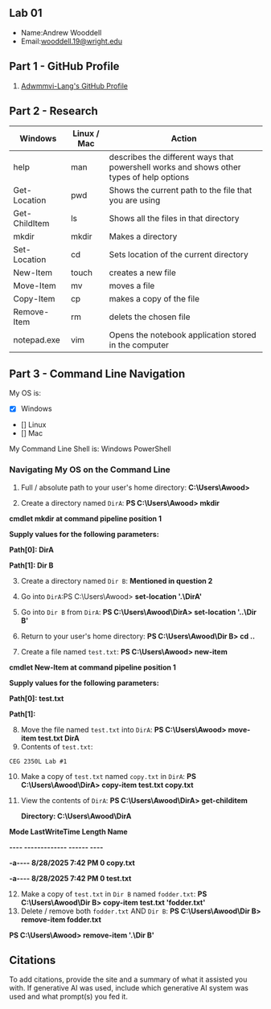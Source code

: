 ## Lab 01

- Name:Andrew Wooddell
- Email:wooddell.19@wright.edu

## Part 1 - GitHub Profile

1. [Adwmmvi-Lang's GitHub Profile](https://github.com/adwmmvi-lang/Adwmmvi-Lang)

## Part 2 - Research

| Windows | Linux / Mac | Action |
| ---     | ---         | ---    |
| help    | man         |    describes the different ways that powershell works and shows other types of help options     |
| Get-Location | pwd    |     Shows the current path to the file that you are using     |
| Get-ChildItem | ls    |     Shows all the files in that directory   |
| mkdir   | mkdir       |     Makes a directory   |
| Set-Location | cd     |     Sets location of the current directory  |
| New-Item | touch      |     creates a new file   |
| Move-Item | mv        |     moves a file    |
| Copy-Item | cp        |     makes a copy of the file    |
| Remove-Item | rm      |     delets the chosen file   |
| notepad.exe | vim     |     Opens the notebook application stored in the computer   |

## Part 3 - Command Line Navigation

My OS is:
- [x] Windows
- [] Linux
- [] Mac

My Command Line Shell is: Windows PowerShell

### Navigating My OS on the Command Line

1. Full / absolute path to your user's home directory: **C:\Users\Awood>**

2. Create a directory named `DirA`:  **PS C:\Users\Awood> mkdir**

**cmdlet mkdir at command pipeline position 1**

**Supply values for the following parameters:**

**Path[0]: DirA**

**Path[1]: Dir B**

3. Create a directory named `Dir B`: **Mentioned in question 2**

4. Go into `DirA`:PS C:\Users\Awood> **set-location '.\DirA\'**

5. Go into `Dir B` from `DirA`: **PS C:\Users\Awood\DirA> set-location '..\Dir B\'**

6. Return to your user's home directory: **PS C:\Users\Awood\Dir B> cd ..**
7. Create a file named `test.txt`: **PS C:\Users\Awood> new-item**

**cmdlet New-Item at command pipeline position 1**

**Supply values for the following parameters:**

**Path[0]: test.txt**

**Path[1]:**

8. Move the file named `test.txt` into `DirA`: **PS C:\Users\Awood> move-item test.txt DirA**
9. Contents of `test.txt`:
```
CEG 2350L Lab #1
```
10. Make a copy of `test.txt` named `copy.txt` in `DirA`: **PS C:\Users\Awood\DirA> copy-item test.txt copy.txt**
11. View the contents of `DirA`: **PS C:\Users\Awood\DirA> get-childitem**


    **Directory: C:\Users\Awood\DirA**


**Mode                 LastWriteTime         Length Name**

**----                 -------------         ------ ----**

**-a----         8/28/2025   7:42 PM              0 copy.txt**

**-a----         8/28/2025   7:42 PM              0 test.txt**

12. Make a copy of `test.txt` in `Dir B` named `fodder.txt`: **PS C:\Users\Awood\Dir B> copy-item test.txt 'fodder.txt'**
13. Delete / remove both `fodder.txt` AND `Dir B`: **PS C:\Users\Awood\Dir B> remove-item fodder.txt**

**PS C:\Users\Awood> remove-item '.\Dir B\'**

## Citations

To add citations, provide the site and a summary of what it assisted you with.  If generative AI was used, include which generative AI system was used and what prompt(s) you fed it. 
